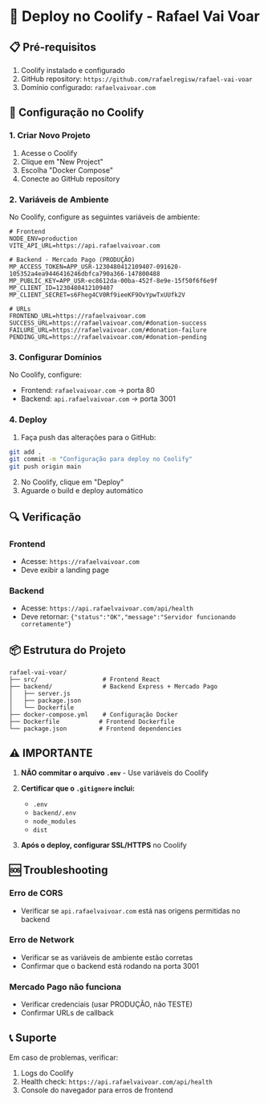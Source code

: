 # 🚀 Deploy no Coolify - Rafael Vai Voar

## 📋 Pré-requisitos

1. Coolify instalado e configurado
2. GitHub repository: `https://github.com/rafaelregisw/rafael-vai-voar`
3. Domínio configurado: `rafaelvaivoar.com`

## 🔧 Configuração no Coolify

### 1. Criar Novo Projeto

1. Acesse o Coolify
2. Clique em "New Project"
3. Escolha "Docker Compose"
4. Conecte ao GitHub repository

### 2. Variáveis de Ambiente

No Coolify, configure as seguintes variáveis de ambiente:

```env
# Frontend
NODE_ENV=production
VITE_API_URL=https://api.rafaelvaivoar.com

# Backend - Mercado Pago (PRODUÇÃO)
MP_ACCESS_TOKEN=APP_USR-1230480412109407-091620-105352a4ea9446416246dbfca790a366-147800488
MP_PUBLIC_KEY=APP_USR-ec8612da-00ba-452f-8e9e-15f50f6f6e9f
MP_CLIENT_ID=1230480412109407
MP_CLIENT_SECRET=s6Fheg4CV0Rf9ieeKF9OvYpwTxUUfk2V

# URLs
FRONTEND_URL=https://rafaelvaivoar.com
SUCCESS_URL=https://rafaelvaivoar.com/#donation-success
FAILURE_URL=https://rafaelvaivoar.com/#donation-failure
PENDING_URL=https://rafaelvaivoar.com/#donation-pending
```

### 3. Configurar Domínios

No Coolify, configure:
- Frontend: `rafaelvaivoar.com` → porta 80
- Backend: `api.rafaelvaivoar.com` → porta 3001

### 4. Deploy

1. Faça push das alterações para o GitHub:
```bash
git add .
git commit -m "Configuração para deploy no Coolify"
git push origin main
```

2. No Coolify, clique em "Deploy"
3. Aguarde o build e deploy automático

## 🔍 Verificação

### Frontend
- Acesse: `https://rafaelvaivoar.com`
- Deve exibir a landing page

### Backend
- Acesse: `https://api.rafaelvaivoar.com/api/health`
- Deve retornar: `{"status":"OK","message":"Servidor funcionando corretamente"}`

## 📦 Estrutura do Projeto

```
rafael-vai-voar/
├── src/                  # Frontend React
├── backend/              # Backend Express + Mercado Pago
│   ├── server.js
│   ├── package.json
│   └── Dockerfile
├── docker-compose.yml    # Configuração Docker
├── Dockerfile           # Frontend Dockerfile
└── package.json         # Frontend dependencies
```

## ⚠️ IMPORTANTE

1. **NÃO commitar o arquivo `.env`** - Use variáveis do Coolify
2. **Certificar que o `.gitignore` inclui:**
   - `.env`
   - `backend/.env`
   - `node_modules`
   - `dist`

3. **Após o deploy, configurar SSL/HTTPS** no Coolify

## 🆘 Troubleshooting

### Erro de CORS
- Verificar se `api.rafaelvaivoar.com` está nas origens permitidas no backend

### Erro de Network
- Verificar se as variáveis de ambiente estão corretas
- Confirmar que o backend está rodando na porta 3001

### Mercado Pago não funciona
- Verificar credenciais (usar PRODUÇÃO, não TESTE)
- Confirmar URLs de callback

## 📞 Suporte

Em caso de problemas, verificar:
1. Logs do Coolify
2. Health check: `https://api.rafaelvaivoar.com/api/health`
3. Console do navegador para erros de frontend